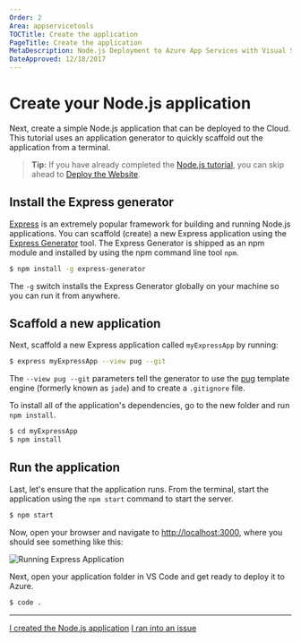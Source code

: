 ```yaml
---
Order: 2
Area: appservicetools
TOCTitle: Create the application
PageTitle: Create the application
MetaDescription: Node.js Deployment to Azure App Services with Visual Studio Code
DateApproved: 12/18/2017
---
```

# Create your Node.js application

Next, create a simple Node.js application that can be deployed to the Cloud. This tutorial uses an application generator to quickly scaffold out the application from a terminal.

> **Tip:** If you have already completed the [Node.js tutorial](/docs/nodejs/nodejs-tutorial.md), you can skip ahead to [Deploy the Website](/tutorials/app-service-extension/deploy-app.md).

## Install the Express generator

[Express](https://www.expressjs.com) is an extremely popular framework for building and running Node.js applications. You can scaffold (create) a new
Express application using the [Express Generator](https://expressjs.com/en/starter/generator.html) tool. The Express Generator is shipped as an npm module and installed by using the npm command line tool `npm`.

```bash
$ npm install -g express-generator
```

The `-g` switch installs the Express Generator globally on your machine so you can run it from anywhere.

## Scaffold a new application

Next, scaffold a new Express application called `myExpressApp` by running:

```bash
$ express myExpressApp --view pug --git
```

The `--view pug --git` parameters tell the generator to use the [pug](https://pugjs.org/api/getting-started.html) template engine (formerly
known as `jade`) and to create a `.gitignore` file.

To install all of the application's dependencies, go to the new folder and run `npm install`.

```bash
$ cd myExpressApp
$ npm install
```

## Run the application

Last, let's ensure that the application runs. From the terminal, start the application using the `npm start` command to start the server.

```bash
$ npm start
```

Now, open your browser and navigate to [http://localhost:3000](http://localhost:3000), where you should see something like this:

![Running Express Application](/images/nodejs-deployment/express.png)

Next, open your application folder in VS Code and get ready to deploy it to Azure.

```bash
$ code .
```

----

<a class="tutorial-next-btn" href="/tutorials/app-service-extension/deploy-app">I created the Node.js application</a> <a class="tutorial-feedback-btn" onclick="reportIssue('node-deployment-azureappservice', 'create-app')" href="javascript:void(0)">I ran into an issue</a>
